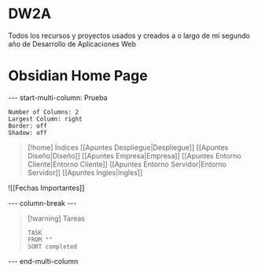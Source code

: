 # DW2A
Todos los recursos y proyectos usados y creados a o largo de mi segundo año de Desarrollo de Aplicaciones Web

# Obsidian Home Page

--- start-multi-column: Prueba
```column-settings
Number of Columns: 2
Largest Column: right
Border: off
Shadow: off
```



>[!home] Índices
> [[Apuntes Despliegue|Despliegue]]
> [[Apuntes Diseño|Diseño]]
> [[Apuntes Empresa|Empresa]]
> [[Apuntes Entorno Cliente|Entorno Cliente]]
> [[Apuntes Entorno Servidor|Entorno Servidor]]
> [[Apuntes Ingles|Ingles]]


![[Fechas Importantes]]

--- column-break ---


> [!warning] Tareas
> ```dataview
> TASK
> FROM ""
> SORT completed
> ```


--- end-multi-column 